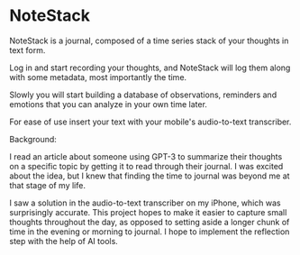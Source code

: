# NoteStack

NoteStack is a journal, composed of a time series stack of your thoughts in text form.

Log in and start recording your thoughts, and NoteStack will log them along with some metadata, most importantly the time.

Slowly you will start building a database of observations, reminders and emotions that you can analyze in your own time later.

For ease of use insert your text with your mobile's audio-to-text transcriber.

Background:

I read an article about someone using GPT-3 to summarize their thoughts on a specific topic by getting it to read through their journal. I was excited about the idea, but I knew that finding the time to journal was beyond me at that stage of my life.

I saw a solution in the audio-to-text transcriber on my iPhone, which was surprisingly accurate. This project hopes to make it easier to capture small thoughts throughout the day, as opposed to setting aside a longer chunk of time in the evening or morning to journal. I hope to implement the reflection step with the help of AI tools.
